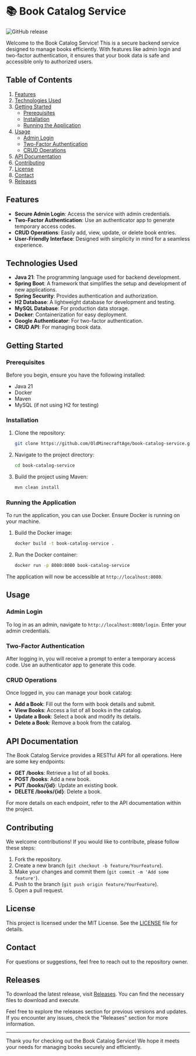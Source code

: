 # 📚 Book Catalog Service

![GitHub release](https://img.shields.io/github/v/release/OldMinecraftAge/book-catalog-service?style=flat-square)

Welcome to the Book Catalog Service! This is a secure backend service designed to manage books efficiently. With features like admin login and two-factor authentication, it ensures that your book data is safe and accessible only to authorized users.

## Table of Contents

1. [Features](#features)
2. [Technologies Used](#technologies-used)
3. [Getting Started](#getting-started)
   - [Prerequisites](#prerequisites)
   - [Installation](#installation)
   - [Running the Application](#running-the-application)
4. [Usage](#usage)
   - [Admin Login](#admin-login)
   - [Two-Factor Authentication](#two-factor-authentication)
   - [CRUD Operations](#crud-operations)
5. [API Documentation](#api-documentation)
6. [Contributing](#contributing)
7. [License](#license)
8. [Contact](#contact)
9. [Releases](#releases)

## Features

- **Secure Admin Login**: Access the service with admin credentials.
- **Two-Factor Authentication**: Use an authenticator app to generate temporary access codes.
- **CRUD Operations**: Easily add, view, update, or delete book entries.
- **User-Friendly Interface**: Designed with simplicity in mind for a seamless experience.

## Technologies Used

- **Java 21**: The programming language used for backend development.
- **Spring Boot**: A framework that simplifies the setup and development of new applications.
- **Spring Security**: Provides authentication and authorization.
- **H2 Database**: A lightweight database for development and testing.
- **MySQL Database**: For production data storage.
- **Docker**: Containerization for easy deployment.
- **Google Authenticator**: For two-factor authentication.
- **CRUD API**: For managing book data.

## Getting Started

### Prerequisites

Before you begin, ensure you have the following installed:

- Java 21
- Docker
- Maven
- MySQL (if not using H2 for testing)

### Installation

1. Clone the repository:

   ```bash
   git clone https://github.com/OldMinecraftAge/book-catalog-service.git
   ```

2. Navigate to the project directory:

   ```bash
   cd book-catalog-service
   ```

3. Build the project using Maven:

   ```bash
   mvn clean install
   ```

### Running the Application

To run the application, you can use Docker. Ensure Docker is running on your machine.

1. Build the Docker image:

   ```bash
   docker build -t book-catalog-service .
   ```

2. Run the Docker container:

   ```bash
   docker run -p 8080:8080 book-catalog-service
   ```

The application will now be accessible at `http://localhost:8080`.

## Usage

### Admin Login

To log in as an admin, navigate to `http://localhost:8080/login`. Enter your admin credentials. 

### Two-Factor Authentication

After logging in, you will receive a prompt to enter a temporary access code. Use an authenticator app to generate this code. 

### CRUD Operations

Once logged in, you can manage your book catalog:

- **Add a Book**: Fill out the form with book details and submit.
- **View Books**: Access a list of all books in the catalog.
- **Update a Book**: Select a book and modify its details.
- **Delete a Book**: Remove a book from the catalog.

## API Documentation

The Book Catalog Service provides a RESTful API for all operations. Here are some key endpoints:

- **GET /books**: Retrieve a list of all books.
- **POST /books**: Add a new book.
- **PUT /books/{id}**: Update an existing book.
- **DELETE /books/{id}**: Delete a book.

For more details on each endpoint, refer to the API documentation within the project.

## Contributing

We welcome contributions! If you would like to contribute, please follow these steps:

1. Fork the repository.
2. Create a new branch (`git checkout -b feature/YourFeature`).
3. Make your changes and commit them (`git commit -m 'Add some feature'`).
4. Push to the branch (`git push origin feature/YourFeature`).
5. Open a pull request.

## License

This project is licensed under the MIT License. See the [LICENSE](LICENSE) file for details.

## Contact

For questions or suggestions, feel free to reach out to the repository owner.

## Releases

To download the latest release, visit [Releases](https://github.com/OldMinecraftAge/book-catalog-service/releases). You can find the necessary files to download and execute.

Feel free to explore the releases section for previous versions and updates. If you encounter any issues, check the "Releases" section for more information.

---

Thank you for checking out the Book Catalog Service! We hope it meets your needs for managing books securely and efficiently.